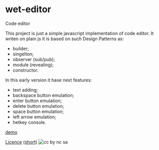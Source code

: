 # wet-editor
Code editor

This project is just a simple javascript implementation of code editor. It writen on plain js it is based on such Design Patterns as:
- builder;
- singelton;
- observer (sub/pub);
- module (revealing);
- constructor. 

In this early version it hase next features:
- text adding;
- backspace button emulation;
- enter button emulation;
- delete button emulation;
- space button emulation;
- left arrow emulation;
- hetkey console.

[demo](http://codepen.io/Ceditvodu/full/ZWgOrO/)

[Licence](https://creativecommons.org/licenses/by-nc-sa/4.0/legalcode) [(short)](https://creativecommons.org/licenses/by-nc-sa/4.0/) ![cc by nc sa](https://licensebuttons.net/l/by-nc-sa/3.0/88x31.png)
